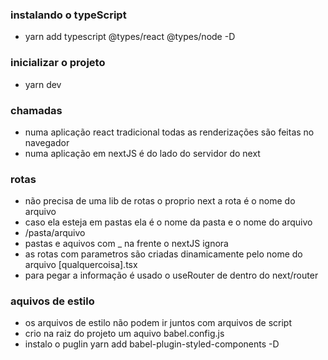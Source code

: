 ### instalando o typeScript
- yarn add typescript @types/react @types/node -D

### inicializar o projeto
- yarn dev

### chamadas
- numa aplicação react tradicional todas as renderizações são feitas no navegador
- numa aplicação em nextJS é do lado do servidor do next

### rotas
- não precisa de uma lib de rotas o proprio next a rota é o nome do arquivo 
- caso ela esteja em pastas ela é o nome da pasta e o nome do arquivo
- /pasta/arquivo
- pastas e aquivos com _ na frente o nextJS ignora
- as rotas com parametros são criadas dinamicamente pelo nome do arquivo [qualquercoisa].tsx
- para pegar a informação é usado o useRouter de dentro do next/router

### aquivos de estilo 
- os arquivos de estilo não podem ir juntos com arquivos de script
- crio na raiz do projeto um aquivo babel.config.js
- instalo o puglin yarn add babel-plugin-styled-components -D
